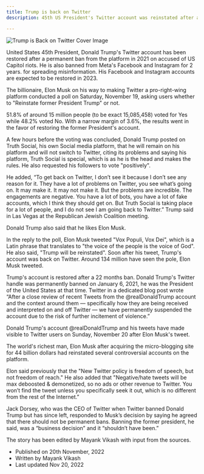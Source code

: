 ```yaml
---
title: Trump is back on Twitter
description: 45th US President's Twitter account was reinstated after a permanent ban.

--- 
```

![Trump is Back on Twitter Cover Image](https://mayankvikash.in/posts/trump-is-back-on-twitter/Trump-is-back-on-twitter-cover.webp)

United States 45th President, Donald Trump's Twitter account has been restored after a permanent ban from the platform in 2021 on accused of US Capitol riots. He is also banned from Meta's Facebook and Instagram for 2 years. for spreading misinformation. His Facebook and Instagram accounts are expected to be restored in 2023.

The billionaire, Elon Musk on his way to making Twitter a pro-right-wing platform conducted a poll on Saturday, November 19, asking users whether to "Reinstate former President Trump" or not.

51.8% of around 15 million people (to be exact 15,085,458) voted for Yes while 48.2% voted No. 
With a narrow margin of 3.6%, the results went in the favor of restoring the former President's account. 

A few hours before the voting was concluded, Donald Trump posted on Truth Social, his own Social media platform, that he will remain on his platform and will not switch to Twitter, citing its problems and saying his platform, Truth Social is special, which is as he is the head and makes the rules. He also requested his followers to vote "positively".

He added, “To get back on Twitter, I don’t see it because I don’t see any reason for it. They have a lot of problems on Twitter, you see what’s going on. It may make it. It may not make it. But the problems are incredible. The engagements are negative. You have a lot of bots, you have a lot of fake accounts, which I think they should get on. But Truth Social is taking place for a lot of people, and I do not see I am going back to Twitter.” Trump said in Las Vegas at the Republican Jewish Coalition meeting.

Donald Trump also said that he likes Elon Musk.

In the reply to the poll, Elon Musk tweeted "Vox Populi, Vox Dei", which is a Latin phrase that translates to "the voice of the people is the voice of God". He also said, "Trump will be reinstated". Soon after his tweet, Trump's account was back on Twitter. Around 134 million have seen the pole, Elon Musk tweeted.

Trump's account is restored after a 22 months ban. Donald Trump's Twitter handle was permanently banned on January 6, 2021, he was the President of the United States at that time. Twitter in a dedicated blog post wrote “After a close review of recent Tweets from the @realDonaldTrump account and the context around them — specifically how they are being received and interpreted on and off Twitter — we have permanently suspended the account due to the risk of further incitement of violence.”

Donald Trump's account @realDonaldTrump and his tweets have made visible to Twitter users on Sunday, November 20 after Elon Musk's tweet.

The world's richest man, Elon Musk after acquiring the micro-blogging site for 44 billion dollars had reinstated several controversial accounts on the platform.

Elon said previously that the "New Twitter policy is freedom of speech, but not freedom of reach." He also added that "Negative/hate tweets will be max deboosted & demonetized, so no ads or other revenue to Twitter. You won’t find the tweet unless you specifically seek it out, which is no different from the rest of the Internet.”

Jack Dorsey, who was the CEO of Twitter when Twitter banned Donald Trump but has since left, responded to Musk’s decision by saying he agreed that there should not be permanent bans. Banning the former president, he said, was a “business decision” and it “shouldn’t have been.”

The story has been edited by Mayank Vikash with input from the sources.

- Published on 20th November, 2022
- Written by Mayank Vikash
- Last updated Nov 20, 2022


